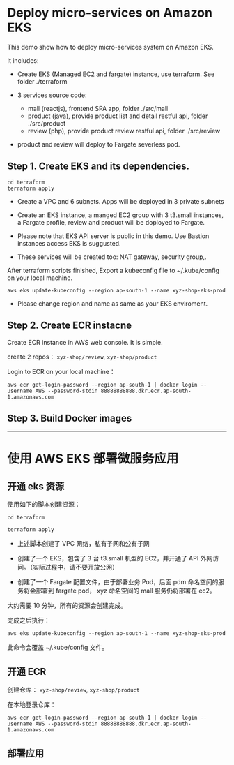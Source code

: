# Deploy micro-services on Amazon EKS 

This demo show how to deploy micro-services system on Amazon EKS. 

It includes:

- Create EKS (Managed EC2 and fargate) instance, use terraform.  See folder ./terraform

- 3 services source code:
    - mall (reactjs), frontend SPA app, folder ./src/mall
    - product (java), provide product list and detail restful api, folder ./src/product
    - review (php), provide product review restful api, folder ./src/review

- product and review will deploy to Fargate severless pod.


## Step 1. Create EKS and its dependencies.

```shell
cd terraform
terraform apply
```
- Create a VPC and 6 subnets. Apps will be deployed in 3 private subnets 

- Create an EKS instance, a manged EC2 group with 3 t3.small instances, a Fargate profile, review and product will be doployed to Fargate.

- Please note that EKS API server is public in this demo. Use Bastion instances access EKS is suggusted.

- These services will be created too: NAT gateway, security group,.

After terraform scripts finished, Export a kubeconfig file to ~/.kube/config on your local machine.

```
aws eks update-kubeconfig --region ap-south-1 --name xyz-shop-eks-prod
```
- Please change region and name as same as your EKS enviroment.


## Step 2. Create ECR instacne

Create ECR instance in AWS web console. It is simple.

create 2 repos： `xyz-shop/review`, `xyz-shop/product`


Login to ECR on your local machine：

```shell
aws ecr get-login-password --region ap-south-1 | docker login --username AWS --password-stdin 88888888888.dkr.ecr.ap-south-1.amazonaws.com
```


## Step 3. Build Docker images




--- 

# 使用 AWS EKS 部署微服务应用

## 开通 eks 资源

使用如下的脚本创建资源：

```shell
cd terraform

terraform apply
```

- 上述脚本创建了 VPC 网络，私有子网和公有子网

- 创建了一个 EKS，包含了 3 台 t3.small 机型的 EC2，并开通了 API 外网访问。（实际过程中，请不要开放公网）

- 创建了一个 Fargate 配置文件，由于部署业务 Pod，后面 pdm 命名空间的服务将会部署到 fargate pod， xyz 命名空间的 mall 服务仍将部署在 ec2。



大约需要 10 分钟，所有的资源会创建完成。

完成之后执行：

```shell
aws eks update-kubeconfig --region ap-south-1 --name xyz-shop-eks-prod
```

此命令会覆盖 ~/.kube/config 文件。

## 开通 ECR

创建仓库： `xyz-shop/review`, `xyz-shop/product`


在本地登录仓库：

```shell
aws ecr get-login-password --region ap-south-1 | docker login --username AWS --password-stdin 88888888888.dkr.ecr.ap-south-1.amazonaws.com
```


## 部署应用